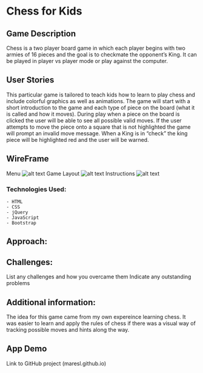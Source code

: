 # Chess for Kids

## Game Description

Chess is a two player board game in which each player begins with two armies of 16 pieces and the goal is to checkmate the opponent’s King. It can be played in player vs player mode or play against the computer.

## User Stories

This particular game is tailored to teach kids how to learn to play chess and include colorful graphics as well as animations. The game will start with a short introduction to the game and each type of piece on the board (what it is called and how it moves). During play when a piece on the board is clicked the user will be able to see all possible valid moves. If the user attempts to move the piece onto a square that is not highlighted the game will prompt an invalid move message. When a King is in “check” the king piece will be highlighted red and the user will be warned.

## WireFrame

Menu
![alt text](https://i.imgur.com/Tj41yMq.png)
Game Layout
![alt text](https://i.imgur.com/BMoZDVb.png)
Instructions
![alt text](https://i.imgur.com/6bILx5D.png)

### Technologies Used:

    - HTML
    - CSS
    - jQuery
    - JavaScript
    - Bootstrap

## Approach:

## Challenges:

List any challenges and how you overcame them
Indicate any outstanding problems

## Additional information:

The idea for this game came from my own expereince learning chess. It was easier to learn and apply the rules of chess if there was a visual way of tracking possible moves and hints along the way.

## App Demo

Link to GitHub project (maresl.github.io)
